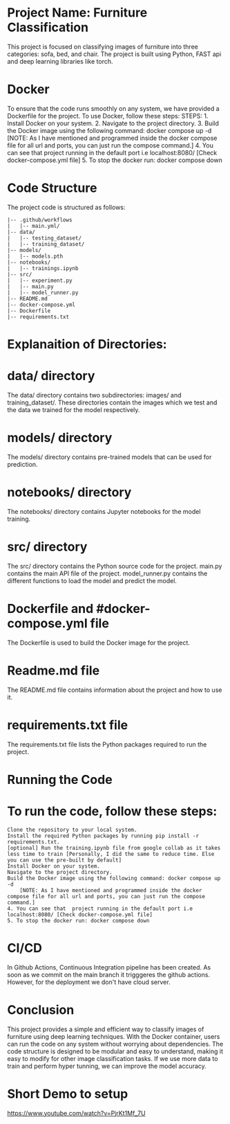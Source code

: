 
# Project Name: Furniture Classification
This project is focused on classifying images of furniture into three categories: sofa, bed, and chair. The project is built using Python, FAST api and deep learning libraries like torch.

# Docker
To ensure that the code runs smoothly on any system, we have provided a Dockerfile for the project. To use Docker, follow these steps:
    STEPS:
    1. Install Docker on your system.
    2. Navigate to the project directory.
    3. Build the Docker image using the following command: docker compose up -d
    [NOTE: As I have mentioned and programmed inside the docker compose file for all url and ports, you can just run the compose command.]
    4. You can see that  project running in the default port i.e localhost:8080/ [Check docker-compose.yml file]
    5. To stop the docker run: docker compose down

# Code Structure
The project code is structured as follows:

```
|-- .github/workflows
|   |-- main.yml/
|-- data/
|   |-- testing_dataset/
|   |-- training_dataset/
|-- models/
|   |-- models.pth
|-- notebooks/
|   |-- trainings.ipynb
|-- src/
|   |-- experiment.py
|   |-- main.py
|   |-- model_runner.py
|-- README.md
|-- docker-compose.yml
|-- Dockerfile
|-- requirements.txt
```
# Explanaition of Directories:
# data/ directory
The data/ directory contains two subdirectories: images/ and training_dataset/. These directories contain the images which we test and the data we trained for the model respectively.

# models/ directory
The models/ directory contains pre-trained models that can be used for prediction.

# notebooks/ directory
The notebooks/ directory contains Jupyter notebooks for the model training.

# src/ directory
The src/ directory contains the Python source code for the project. main.py contains the main API file of the project. model_runner.py contains the different functions to load the model and predict the model. 

# Dockerfile and #docker-compose.yml file
The Dockerfile is used to build the Docker image for the project.

# Readme.md file
The README.md file contains information about the project and how to use it.

# requirements.txt file
The requirements.txt file lists the Python packages required to run the project.

# Running the Code
# To run the code, follow these steps:
    Clone the repository to your local system.
    Install the required Python packages by running pip install -r requirements.txt.
    [optional] Run the training.ipynb file from google collab as it takes less time to train [Personally, I did the same to reduce time. Else you can use the pre-built by default]
    Install Docker on your system.
    Navigate to the project directory.
    Build the Docker image using the following command: docker compose up -d
        [NOTE: As I have mentioned and programmed inside the docker compose file for all url and ports, you can just run the compose command.]
    4. You can see that  project running in the default port i.e localhost:8080/ [Check docker-compose.yml file]
    5. To stop the docker run: docker compose down

# CI/CD
In Github Actions, Continuous Integration pipeline has been created. As soon as we commit on the main branch it trigggeres the github actions. However, for the deployment we don't have cloud server.

# Conclusion
This project provides a simple and efficient way to classify images of furniture using deep learning techniques. With the Docker container, users can run the code on any system without worrying about dependencies. The code structure is designed to be modular and easy to understand, making it easy to modify for other image classification tasks.
If we use more data to train and perform hyper tunning, we can improve the model accuracy. 

# Short Demo to setup
https://www.youtube.com/watch?v=PjrKt1Mf_7U
